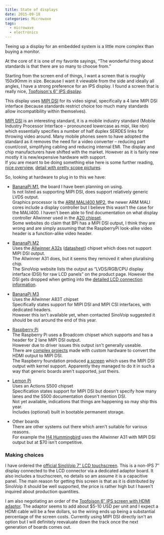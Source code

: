 ```yaml
---
title: State of displays
date: 2015-09-18
categories: Microwave
tags:
  - microwave
  - electronics
---
```


Teeing up a display for an embedded system is a little more complex than buying a monitor.

At the core of it is one of my favorite sayings, &#8220;The wonderful thing about standards is that there are so many to choose from.&#8221;

Starting from the screen end of things, I want a screen that is roughly 150x90mm in size. Because I want it viewable from the side and ideally all angles, I have a strong preference for an IPS display.  I found a screen that is really nice, [Topfoison's 6&Prime; IPS display](http://topfoison.en.alibaba.com/product/1954394157-0/2014_most_popular_manufacturing_mipi_interface_6_0_standard_tft_lcd_display_1080_1920_resolution_IPS_for_mobile_phone_TF60001A.html).

This display uses [MIPI DSI](http://mipi.org/specifications/display-interface) for its video signal, specifically a 4 lane MIPI DSI interface (because standards restrict choice too much many standards allow incompatibility within themselves).

[MIPI DSI](http://mipi.org/specifications/display-interface) is an interesting standard, it is a mobile industry standard (Mobile Industry Processor Interface &#8211; pronounced lowercase as mipi, like nbn) which essentially specifies a number of half duplex SERDES links for throwing video around. Many mobile phones seem to have adopted the standard as it removes the need for a video converter &#8211; reducing part count/cost, simplifying cabling and reducing internal EMI. The display and chip manufacturers have shifted with the market. However as it is fairly new mostly it is new/expensive hardware with support.<br/>
If you are meant to be doing something else here is some further reading, [nice overview](http://www.eetimes.com/document.asp?doc_id=1319340), [detail with pretty scope pictures](http://www.ti.com/lit/an/swpa225/swpa225.pdf).

So, looking at hardware to plug in to this we have:

* [BananaPi M1](http://www.banana-pi.com/eacp_view.asp?id=35), the board I have been planning on using.<br/>
  Is not listed as supporting MIPI DSI, does support relatively generic LVDS output.<br/>
  Graphics processor is the [ARM MALI400 MP2](http://www.arm.com/products/multimedia/mali-cost-efficient-graphics/mali-400-mp.php?tab=Specifications), the newer ARM MALI cores include a display controller but I believe this wasn't the case for the MALI400. I haven't been able to find documentation on what display controller Allwinner used in the [A20 chipset](http://www.allwinnertech.com/en/clq/processora/A20.html).<br/>
  Some websites do claim that BPI has a MIPI DSI output, I think they are wrong and are simply assuming that the RaspberryPi look-alike video header is a function-alike video header.
* [BananaPi M2](http://www.banana-pi.com/eacp_view.asp?id=71)<br/>
  Uses the [Allwinner A32s](http://www.allwinnertech.com/en/clq/processora/A31s.html) ([datasheet](http://dl.linux-sunxi.org/A31s/A31s%20Datasheet%20v1.40.pdf)) chipset which does not support MIPI DSI output.<br/>
  The Allwinner A31 does, but it seems they removed it when pluralising chip.<br/>
  The SinoVoip website lists the output as &#8220;LVDS/RGB/CPU display interface (DSI) for raw LCD panels&#8221; on the product page. However the DSI gets dropped when getting into the [detailed LCD connection information](http://www.bananapi.com/index.php/component/content/article?layout=edit&amp;id=73).

* [BananaPi M3](http://www.banana-pi.com/eacp_view.asp?id=87)<br/>
  Uses the Allwinner A83T chipset<br/>
  Specifically states support for MIPI DSI and MIPI CSI interfaces, with dedicated headers.<br/>
  However this isn't available yet, when contacted SinoVoip suggested it should be out around the end of this year.

* [Raspberry Pi](https://www.raspberrypi.org/)<br/>
  The Raspberry Pi uses a Broadcom chipset which supports and has a header for 2 lane MIPI DSI output.<br/>
  However due to driver issues this output isn't generally useable.<br/>
  There are [complex projects](http://hackaday.com/2014/08/19/a-mipi-dsi-display-shieldhdmi-adapter/) made with custom hardware to convert the HDMI output to MIPI DSI.<br/>
  The Raspberry foundation produced [a screen](http://swag.raspberrypi.org/products/raspberry-pi-7-inch-touchscreen-display) which uses the MIPI DSI output with kernel support. Apparently they managed to do it in such a way that generic boards aren't supported, just theirs.

* [Lemon Pi](http://www.embedstudio.com/index.php?m=content&amp;c=index&amp;a=lists&amp;catid=9)<br/>
  Uses an Actions S500 chipset<br/>
  Specification states support for MIPI DSI but doesn't specify how many lanes and the S500 documentation doesn't mention DSI.<br/>
  Not yet available, indications that things are happening so may ship this year.<br/>
  Includes (optional) built in bootable permanent storage.

* Other boards<br/>
  There are other systems out there which aren't suitable for various reasons.<br/>
  For example the [H4 Hummingbird](http://www.merrii.com/en/pla_d.asp?id=172) uses the Allwinner A31 with MIPI DSI output but at $70 isn't competitive.


### Making choices

I have ordered the [official SinoVoip 7&#8243; LCD touchscreen](http://www.aliexpress.com/store/product/New-Arrival-Banana-Pro-Pi-7-inch-LCD-Display-Touch-Screen-Raspberry-Pi-Car-GPS-FreeShipping/302756_32335608836.html). This is a non-IPS 7&#8243; display connected to the LCD connector via a dedicated adaptor board. It also includes a touchscreen, no details so am assume it is a capacitive panel. The main reason for getting this screen is that as it is distributed by SinoVoip it should be well supported, the price is rather high but I haven't inquired about production quantities.

I am also negotiating an order of the [Topfoison 6&#8243; IPS screen with HDMI adaptor](http://topfoison.en.alibaba.com/product/60146622608-0/factory_full_hd_1920x1080_lcd_module_1080P_ips_6_with_HDMI_MIPI_borad_for_vr_headset.html). The adaptor seems to add about $5-10 USD per unit and I expect a HDMI cable will be a few dollars, so the wiring ends up being a substantial percentage of the screen costs. Currently using MIPI DSI directly isn't an option but I will definitely reevaluate down the track once the next generation of boards comes out.
